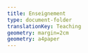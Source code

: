 ```yaml
---
title: Enseignement
type: document-folder
translationKey: Teaching
geometry: margin=2cm
geometry: a4paper
---
```

